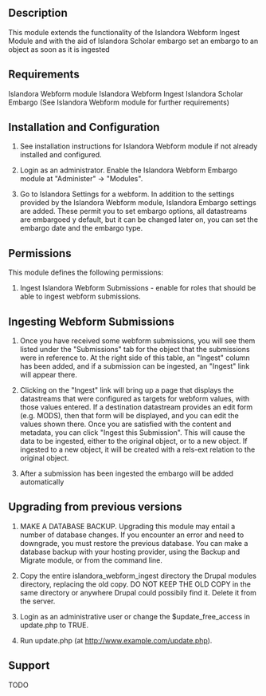 Description
-----------
This module extends the functionality of the Islandora Webform Ingest Module and 
with the aid of Islandora Scholar embargo set an embargo to an object as soon as
it is ingested


Requirements
------------
Islandora Webform module 
Islandora Webform Ingest
Islandora Scholar Embargo
(See Islandora Webform module for further requirements)


Installation and Configuration
------------------------------
1. See installation instructions for Islandora Webform module if not already
   installed and configured.

2. Login as an administrator. Enable the Islandora Webform Embargo module at
   "Administer" -> "Modules".

3. Go to Islandora Settings for a webform. In addition to the settings provided
   by the Islandora Webform module, Islandora Embargo settings are added. These
   permit you to set embargo options, all datastreams are embargoed y default, 
   but it can be changed later on, you can set the embargo date and the embargo type.


Permissions
-----------------------------
This module defines the following permissions:
1. Ingest Islandora Webform Submissions - enable for roles that should be able
   to ingest webform submissions.


Ingesting Webform Submissions
-----------------------------
1. Once you have received some webform submissions, you will see them listed under the
   "Submissions" tab for the object that the submissions were in reference to. At the
   right side of this table, an "Ingest" column has been added, and if a submission
   can be ingested, an "Ingest" link will appear there.

2. Clicking on the "Ingest" link will bring up a page that displays the datastreams that
   were configured as targets for webform values, with those values entered. If
   a destination datastream provides an edit form (e.g. MODS), then that form will
   be displayed, and you can edit the values shown there. Once you are satisfied with
   the content and metadata, you can click "Ingest this Submission". This will cause
   the data to be ingested, either to the original object, or to a new object. If
   ingested to a new object, it will be created with a rels-ext relation to the
   original object.

3. After a submission has been ingested the embargo will be added automatically




Upgrading from previous versions
--------------------------------

1. MAKE A DATABASE BACKUP. Upgrading this module may entail a number of database
   changes. If you encounter an error and need to downgrade, you must
   restore the previous database. You can make a database backup with your
   hosting provider, using the Backup and Migrate module, or from the command
   line.

2. Copy the entire islandora_webform_ingest directory the Drupal modules directory, replacing
   the old copy. DO NOT KEEP THE OLD COPY in the same directory or
   anywhere Drupal could possibily find it. Delete it from the server.

3. Login as an administrative user or change the $update_free_access in
   update.php to TRUE.

4. Run update.php (at http://www.example.com/update.php).

Support
-------
TODO
